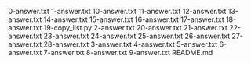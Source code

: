 0-answer.txt
1-answer.txt
10-answer.txt
11-answer.txt
12-answer.txt
13-answer.txt
14-answer.txt
15-answer.txt
16-answer.txt
17-answer.txt
18-answer.txt
19-copy_list.py
2-answer.txt
20-answer.txt
21-answer.txt
22-answer.txt
23-answer.txt
24-answer.txt
25-answer.txt
26-answer.txt
27-answer.txt
28-answer.txt
3-answer.txt
4-answer.txt
5-answer.txt
6-answer.txt
7-answer.txt
8-answer.txt
9-answer.txt
README.md
